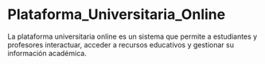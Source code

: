 # Plataforma_Universitaria_Online
La plataforma universitaria online es un sistema que permite a estudiantes y profesores interactuar, acceder a recursos educativos y gestionar su información académica. 
